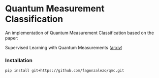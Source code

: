 
Quantum Measurement Classification
============================================================

An implementation of Quantum Measurement Classification based on the paper:

Supervised Learning with Quantum Measurements ([arxiv](https://arxiv.org/abs/2004.01227))


### Installation
```
pip install git+https://github.com/fagonzalezo/qmc.git
```